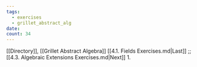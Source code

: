 ```yaml
---
tags:
  - exercises
  - grillet_abstract_alg
date:
count: 34
---
```

[[Directory]], [[Grillet Abstract Algebra]]
[[4.1. Fields Exercises.md|Last]] ;; [[4.3. Algebraic Extensions Exercises.md|Next]]
1. 